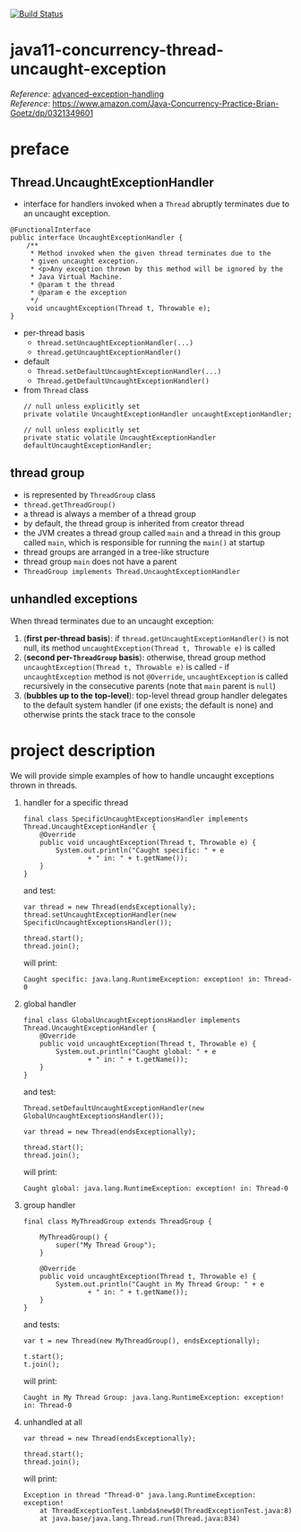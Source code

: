 [![Build Status](https://travis-ci.com/mtumilowicz/java11-concurrency-thread-uncaught-exception.svg?branch=master)](https://travis-ci.com/mtumilowicz/java11-concurrency-thread-uncaught-exception)

# java11-concurrency-thread-uncaught-exception

_Reference_: [advanced-exception-handling](https://medium.com/@yosimizrachi/advanced-exception-handling-thread-uncaughtexceptionhandler-c72e013da092)  
_Reference_: https://www.amazon.com/Java-Concurrency-Practice-Brian-Goetz/dp/0321349601

# preface
## Thread.UncaughtExceptionHandler
* interface for handlers invoked when a `Thread` abruptly 
terminates due to an uncaught exception.
```
@FunctionalInterface
public interface UncaughtExceptionHandler {
    /**
     * Method invoked when the given thread terminates due to the
     * given uncaught exception.
     * <p>Any exception thrown by this method will be ignored by the
     * Java Virtual Machine.
     * @param t the thread
     * @param e the exception
     */
    void uncaughtException(Thread t, Throwable e);
}
```
* per-thread basis
    * `thread.setUncaughtExceptionHandler(...)`
    * `thread.getUncaughtExceptionHandler()`
* default
    * `Thread.setDefaultUncaughtExceptionHandler(...)`
    * `Thread.getDefaultUncaughtExceptionHandler()`
* from `Thread` class
    ```
    // null unless explicitly set
    private volatile UncaughtExceptionHandler uncaughtExceptionHandler;
    
    // null unless explicitly set
    private static volatile UncaughtExceptionHandler defaultUncaughtExceptionHandler;
    ```

## thread group
* is represented by `ThreadGroup` class
* `thread.getThreadGroup()`
* a thread is always a member of a thread group
* by default, the thread group is inherited from creator thread
* the JVM creates a thread group called `main` and a thread in this group called `main`, which is
  responsible for running the `main()` at startup
* thread groups are arranged in a tree-like structure
* thread group `main` does not have a parent
* `ThreadGroup implements Thread.UncaughtExceptionHandler`

## unhandled exceptions
When thread terminates due to an uncaught exception:
1. (**first per-thread basis**): if `thread.getUncaughtExceptionHandler()` is not null,
its method `uncaughtException(Thread t, Throwable e)` is called
1. (**second per-`ThreadGroup` basis**): otherwise, thread group method `uncaughtException(Thread t, Throwable e)`
is called - if `uncaughtException` method is not `@Override`, `uncaughtException`
is called recursively in the consecutive parents (note that `main` parent is `null`)
1. (**bubbles up to the top-level**): top-level thread group handler delegates to the default system handler (if one
   exists; the default is none) and otherwise prints the stack trace to the console

# project description
We will provide simple examples of how to handle uncaught exceptions
thrown in threads.

1. handler for a specific thread
    ```
    final class SpecificUncaughtExceptionsHandler implements Thread.UncaughtExceptionHandler {
        @Override
        public void uncaughtException(Thread t, Throwable e) {
            System.out.println("Caught specific: " + e
                    + " in: " + t.getName());
        }
    }
    ```
    and test:
    ```
    var thread = new Thread(endsExceptionally);
    thread.setUncaughtExceptionHandler(new SpecificUncaughtExceptionsHandler());
    
    thread.start();
    thread.join();
    ```
    will print:
    ```
    Caught specific: java.lang.RuntimeException: exception! in: Thread-0
    ```
1. global handler
    ```
    final class GlobalUncaughtExceptionsHandler implements Thread.UncaughtExceptionHandler {
        @Override
        public void uncaughtException(Thread t, Throwable e) {
            System.out.println("Caught global: " + e
                    + " in: " + t.getName());
        }
    }
    ```
    and test:
    ```
    Thread.setDefaultUncaughtExceptionHandler(new GlobalUncaughtExceptionsHandler());
    
    var thread = new Thread(endsExceptionally);
    
    thread.start();
    thread.join();
    ```
    will print:
    ```
    Caught global: java.lang.RuntimeException: exception! in: Thread-0
    ```
1. group handler
    ```
    final class MyThreadGroup extends ThreadGroup {
    
        MyThreadGroup() {
            super("My Thread Group");
        }
    
        @Override
        public void uncaughtException(Thread t, Throwable e) {
            System.out.println("Caught in My Thread Group: " + e
                    + " in: " + t.getName());
        }
    }
    ```
    and tests:
    ```
    var t = new Thread(new MyThreadGroup(), endsExceptionally);
    
    t.start();
    t.join();
    ```
    will print:
    ```
    Caught in My Thread Group: java.lang.RuntimeException: exception! in: Thread-0
    ```
1. unhandled at all
    ```
    var thread = new Thread(endsExceptionally);
    
    thread.start();
    thread.join();
    ```
    will print:
    ```
    Exception in thread "Thread-0" java.lang.RuntimeException: exception!
    	at ThreadExceptionTest.lambda$new$0(ThreadExceptionTest.java:8)
    	at java.base/java.lang.Thread.run(Thread.java:834)
    ```